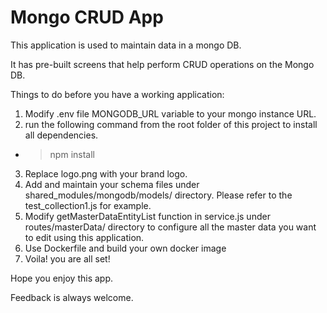 # Mongo CRUD App

This application is used to maintain data in a mongo DB. 

It has pre-built screens that help perform CRUD operations on the Mongo DB.

Things to do before you have a working application:
1. Modify .env file MONGODB_URL variable to your mongo instance URL.
2. run the following command from the root folder of this project to install all dependencies.
  - > npm install
3. Replace logo.png with your brand logo.
4. Add and maintain your schema files under shared_modules/mongodb/models/ directory. Please refer to the test_collection1.js for example.
5. Modify getMasterDataEntityList function in service.js under routes/masterData/ directory to configure all the master data you want to edit using this application.
6. Use Dockerfile and build your own docker image
7. Voila! you are all set!


Hope you enjoy this app.

Feedback is always welcome.
